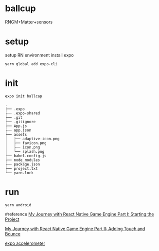# ballcup
RNGM+Matter+sensors

# setup
setup RN environment
install expo

```
yarn global add expo-cli
```
# init
```
expo init ballcap
```

```
.
├── .expo
├── .expo-shared
├── .git
├── .gitignore
├── App.js
├── app.json
├── assets
│   ├── adaptive-icon.png
│   ├── favicon.png
│   ├── icon.png
│   └── splash.png
├── babel.config.js
├── node_modules
├── package.json
├── project.txt
└── yarn.lock
```
# run
```
yarn android
```

#reference
[My Journey with React Native Game Engine Part I: Starting the Project](https://medium.com/@williamyang93/my-journey-with-react-native-game-engine-part-i-starting-the-project-bbebcd2ccf6)

[My Journey with React Native Game Engine Part II: Adding Touch and Bounce](https://medium.com/@williamyang93/my-journey-with-react-native-game-engine-part-ii-adding-touch-and-bounce-b9ae3fac06b9)

[expo accelerometer](https://docs.expo.io/versions/v40.0.0/sdk/accelerometer/)
